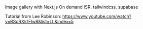 Image gallery with Next.js On demand ISR, tailwindcss, supabase

Tutorial from Lee Robinson: https://www.youtube.com/watch?v=BSoRXk1FIw8&list=LL&index=5

